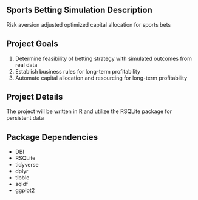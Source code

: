 ## Sports Betting Simulation Description
Risk aversion adjusted optimized capital allocation for sports bets

## Project Goals
  1. Determine feasibility of betting strategy with simulated outcomes from real data
  2. Establish business rules for long-term profitability
  3. Automate capital allocation and resourcing for long-term profitability

## Project Details
  The project will be written in R and utilize the RSQLite package for persistent data

## Package Dependencies
  - DBI
  - RSQLite
  - tidyverse
  - dplyr
  - tibble
  - sqldf
  - ggplot2

